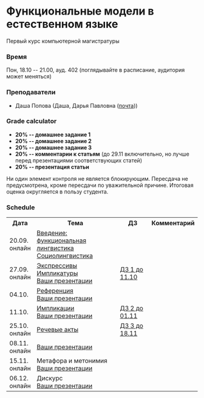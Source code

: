 # Функциональные модели в естественном языке

Первый курс компьютерной магистратуры 

### Время 

Пон, 18.10 -- 21.00, ауд. 402 (поглядывайте в расписание, аудитория может меняться)

### Преподаватели
* Даша Попова (Даша, Дарья Павловна ([почта](mailto:daschapopowa@gmail.com)))

### Grade calculator
* **20% -- домашнее задание 1** 
* **20% -- домашнее задание 2** 
* **20% -- домашнее задание 3** 
* **20% -- комментарии к статьям** (до 29.11 включительно, но лучше перед презентациями соответствующих статей)
* **20% -- презентация статьи** 

Ни один элемент контроля не является блокирующим. Пересдача не предусмотрена, кроме пересдачи по уважительной причине. Итоговая оценка округляется в пользу студента. 

### Schedule
<table>
  <tr>
    <th>Дата</th>
    <th>Тема</th>
    <th>ДЗ</th>
    <th>Комментарий</th>
  </tr>
   <tr>
    <td>20.09.<br>
     онлайн</td>
    <td><a href="https://github.com/dashapopova/FunctionalModelsCompLing/blob/main/20.09/%D0%A4%D0%9C_%D0%92%D0%B2%D0%B5%D0%B4%D0%B5%D0%BD%D0%B8%D0%B5.pptx.pdf">Введение: функциональная лингвистика</a><br>
    <a href="https://github.com/dashapopova/FunctionalModelsCompLing/blob/main/20.09/FM_Sociolinguistics.pptx.pdf">Социолингвистика</a></td>
    <td></td>
    <td>
    </td>
  </tr>
  <tr>
    <td>27.09.<br>
    онлайн</td>
    <td><a href="https://github.com/dashapopova/FunctionalModelsCompLing/blob/main/27.09/FMExpressives.pdf">Экспрессивы</a><br>
      <a href="https://github.com/dashapopova/FunctionalModelsCompLing/blob/main/27.09/FMEntPresImpl.pdf">Импликатуры</a><br>
       <a href="https://docs.google.com/spreadsheets/d/1VfBzz69WN_b--pg5azPW0VR6qyMI45R6HEpAGzYNk4I/edit?usp=sharing">Ваши презентации</a></td>
    <td><a href="https://github.com/dashapopova/FunctionalModelsCompLing/blob/main/HWs/hw1.md">ДЗ 1 до 11.10</a></td>
    <td>
    </td>
  </tr>
    <td>04.10.</td>
    <td><a href="https://github.com/dashapopova/FunctionalModelsCompLing/blob/main/04.10/%D0%A0%D0%B5%D1%84%D0%B5%D1%80%D0%B5%D0%BD%D1%86%D0%B8%D1%8F(1).pdf">Референция</a><br>
       <a href="https://docs.google.com/spreadsheets/d/1VfBzz69WN_b--pg5azPW0VR6qyMI45R6HEpAGzYNk4I/edit?usp=sharing">Ваши презентации</a>
    <td></td>
    <td></td>
   </tr>
    <tr>
    <td>11.10.</td>
    <td><a href="https://github.com/dashapopova/FunctionalModelsCompLing/blob/main/11.10/FM_Natural%20Language%20Inference.pdf">Импликации</a><br>
       <a href="https://docs.google.com/spreadsheets/d/1VfBzz69WN_b--pg5azPW0VR6qyMI45R6HEpAGzYNk4I/edit?usp=sharing">Ваши презентации</a></td>
    <td><a href="https://github.com/dashapopova/FunctionalModelsCompLing/blob/main/HWs/hw2.md">ДЗ 2 до 01.11</a></td>
    <td>
  </td>
  </tr>
    <tr>
    <td>25.10.<br>
  онлайн</td>
    <td><a href="https://github.com/dashapopova/FunctionalModelsCompLing/tree/main/25.10">Речевые акты</a>
  </td>
    <td><a href="https://github.com/dashapopova/FunctionalModelsCompLing/blob/main/HWs/HW3/HW3.md">ДЗ 3 до 18.11</a></td>
    <td></td>
  </tr>
    <tr>
    <td>08.11.<br>
  онлайн</td>
    <td>
    <a href="https://docs.google.com/spreadsheets/d/1VfBzz69WN_b--pg5azPW0VR6qyMI45R6HEpAGzYNk4I/edit?usp=sharing">Ваши презентации</a>
  </td>
  <td></td>
    <td></td>
  </tr>
    <tr>
    <td>15.11.<br>
  онлайн</td>
    <td>Метафора и метонимия<br>
       <a href="https://docs.google.com/spreadsheets/d/1VfBzz69WN_b--pg5azPW0VR6qyMI45R6HEpAGzYNk4I/edit?usp=sharing">Ваши презентации</a>
  </td>
    <td></td>
    <td></td>
  </tr>
  </tr>
    <tr>
    <td>06.12.<br>
  онлайн</td>
    <td>Дискурс<br>
       <a href="https://docs.google.com/spreadsheets/d/1VfBzz69WN_b--pg5azPW0VR6qyMI45R6HEpAGzYNk4I/edit?usp=sharing">Ваши презентации</a></td>
    <td></td>
    <td></td>
  </tr>
</table>
